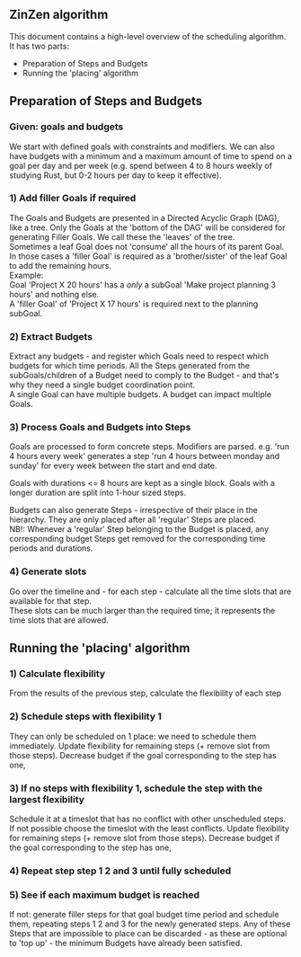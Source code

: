 ## ZinZen algorithm

This document contains a high-level overview of the scheduling algorithm.  
It has two parts:  
- Preparation of Steps and Budgets
- Running the 'placing' algorithm  


## Preparation of Steps and Budgets

### Given: goals and budgets
We start with defined goals with constraints and modifiers.
We can also have budgets with a minimum and a maximum amount of time to spend on a goal per day and per week (e.g. spend between 4 to 8 hours weekly of studying Rust, but 0-2 hours per day to keep it effective).  

### 1) Add filler Goals if required  
The Goals and Budgets are presented in a Directed Acyclic Graph (DAG), like a tree. Only the Goals at the 'bottom of the DAG' will be considered for generating Filler Goals. We call these the 'leaves' of the tree.  
Sometimes a leaf Goal does not 'consume' all the hours of its parent Goal.  
In those cases a 'filler Goal' is required as a 'brother/sister' of the leaf Goal to add the remaining hours.  
Example:  
Goal 'Project X 20 hours' has a _only_ a subGoal 'Make project planning 3 hours' and nothing else.  
A 'filler Goal' of 'Project X 17 hours' is required next to the planning subGoal.
  
### 2) Extract Budgets
Extract any budgets - and register which Goals need to respect which budgets for which time periods. All the Steps generated from the subGoals/children of a Budget need to comply to the Budget - and that's why they need a single budget coordination point.  
A single Goal can have multiple budgets. A budget can impact multiple Goals.   
  
### 3) Process Goals and Budgets into Steps
Goals are processed to form concrete steps. Modifiers are parsed.
e.g. 'run 4 hours every week' generates a step 'run 4 hours between monday and sunday' for every
week between the start and end date.

Goals with durations <= 8 hours are kept as a single block. Goals with a longer duration are split into 1-hour sized steps.  

Budgets can also generate Steps - irrespective of their place in the hierarchy. They are only placed after all 'regular' Steps are placed.  
NB!: Whenever a 'regular' Step belonging to the Budget is placed, any corresponding budget Steps get removed for the corresponding time periods and durations.  

### 4) Generate slots
Go over the timeline and - for each step - calculate all the time slots that are available for that step.  
These slots can be much larger than the required time; it represents the time slots that are allowed.

## Running the 'placing' algorithm

### 1) Calculate flexibility
From the results of the previous step, calculate the flexibility of each step

### 2) Schedule steps with flexibility 1
They can only be scheduled on 1 place: we need to schedule them immediately.
Update flexibility for remaining steps (+ remove slot from those steps).
Decrease budget if the goal corresponding to the step has one,

### 3) If no steps with flexibility 1, schedule the step with the largest flexibility
Schedule it at a timeslot that has no conflict with other unscheduled steps. 
If not possible choose the timeslot with the least conflicts.
Update flexibility for remaining steps (+ remove slot from those steps).
Decrease budget if the goal corresponding to the step has one,


### 4) Repeat step step 1 2 and 3 until fully scheduled


### 5) See if each maximum budget is reached
If not: generate filler steps for that goal budget time period and schedule them, repeating steps 1 2 and 3 for the newly generated steps. Any of these Steps that are impossible to place can be discarded - as these are optional to 'top up' - the minimum Budgets have already been satisfied.
